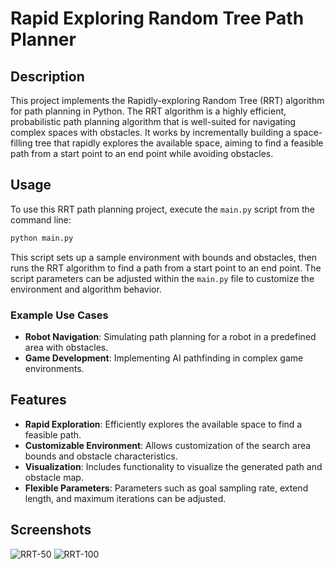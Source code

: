 # Rapid Exploring Random Tree Path Planner

## Description
This project implements the Rapidly-exploring Random Tree (RRT) algorithm for path planning in Python. The RRT algorithm is a highly efficient, probabilistic path planning algorithm that is well-suited for navigating complex spaces with obstacles. It works by incrementally building a space-filling tree that rapidly explores the available space, aiming to find a feasible path from a start point to an end point while avoiding obstacles.

## Usage
To use this RRT path planning project, execute the `main.py` script from the command line:

```bash
python main.py
```


This script sets up a sample environment with bounds and obstacles, then runs the RRT algorithm to find a path from a start point to an end point. The script parameters can be adjusted within the `main.py` file to customize the environment and algorithm behavior.

### Example Use Cases
- **Robot Navigation**: Simulating path planning for a robot in a predefined area with obstacles.
- **Game Development**: Implementing AI pathfinding in complex game environments.

## Features
- **Rapid Exploration**: Efficiently explores the available space to find a feasible path.
- **Customizable Environment**: Allows customization of the search area bounds and obstacle characteristics.
- **Visualization**: Includes functionality to visualize the generated path and obstacle map.
- **Flexible Parameters**: Parameters such as goal sampling rate, extend length, and maximum iterations can be adjusted.

## Screenshots
![RRT-50](result_50_rrt.png "RRT with 50 obstacles")
![RRT-100](result_100_rrt.png "RRT with 100 obstacles")